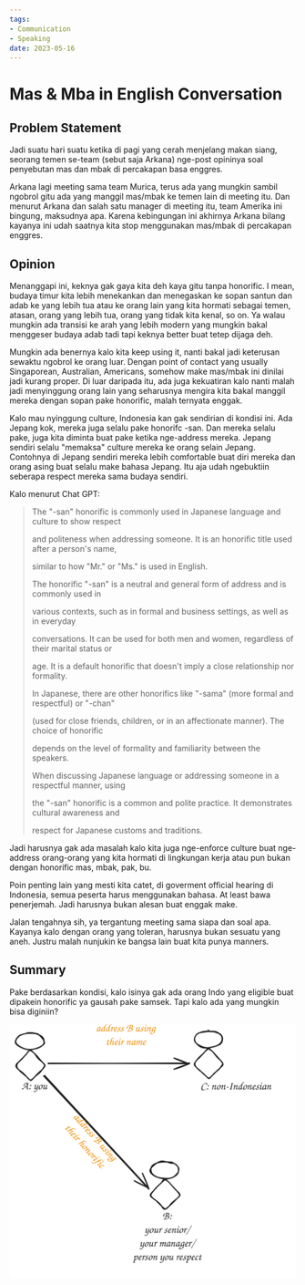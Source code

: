```yaml
---
tags:
- Communication
- Speaking
date: 2023-05-16
---
```


# Mas & Mba in English Conversation

## Problem Statement

Jadi suatu hari suatu ketika di pagi yang cerah menjelang makan siang, seorang temen se-team (sebut saja Arkana) nge-post opininya soal penyebutan mas dan mbak di percakapan basa enggres.

Arkana lagi meeting sama team Murica, terus ada yang mungkin sambil ngobrol gitu ada yang manggil mas/mbak ke temen lain di meeting itu. Dan menurut Arkana dan salah satu manager di meeting itu, team Amerika ini bingung, maksudnya apa. Karena kebingungan ini akhirnya Arkana bilang kayanya ini udah saatnya kita stop menggunakan mas/mbak di percakapan enggres.



## Opinion

Menanggapi ini, keknya gak gaya kita deh kaya gitu tanpa honorific. I mean, budaya timur kita lebih menekankan dan menegaskan ke sopan santun dan adab ke yang lebih tua atau ke orang lain yang kita hormati sebagai temen, atasan, orang yang lebih tua, orang yang tidak kita kenal, so on. Ya walau mungkin ada transisi ke arah yang lebih modern yang mungkin bakal menggeser budaya adab tadi tapi keknya better buat tetep dijaga deh.

Mungkin ada benernya kalo kita keep using it, nanti bakal jadi keterusan sewaktu ngobrol ke orang luar. Dengan point of contact yang usually Singaporean, Australian, Americans, somehow make mas/mbak ini dinilai jadi kurang proper. Di luar daripada itu, ada juga kekuatiran kalo nanti malah jadi menyinggung orang lain yang seharusnya mengira kita bakal manggil mereka dengan sopan pake honorific, malah ternyata enggak.

Kalo mau nyinggung culture, Indonesia kan gak sendirian di kondisi ini. Ada Jepang kok, mereka juga selalu pake honorifc -san. Dan mereka selalu pake, juga kita diminta buat pake ketika nge-address mereka. Jepang sendiri selalu "memaksa" culture mereka ke orang selain Jepang. Contohnya di Jepang sendiri mereka lebih comfortable buat diri mereka dan orang asing buat selalu make bahasa Jepang. Itu aja udah ngebuktiin seberapa respect mereka sama budaya sendiri.

Kalo menurut Chat GPT:

> The "-san" honorific is commonly used in Japanese language and culture to show respect
>
> and politeness when addressing someone. It is an honorific title used after a person's name,
>
> similar to how "Mr." or "Ms." is used in English.
>
> The honorific "-san" is a neutral and general form of address and is commonly used in
>
> various contexts, such as in formal and business settings, as well as in everyday
>
> conversations. It can be used for both men and women, regardless of their marital status or
>
> age. It is a default honorific that doesn't imply a close relationship nor formality.
>
> In Japanese, there are other honorifics like "-sama" (more formal and respectful) or "-chan"
>
> (used for close friends, children, or in an affectionate manner). The choice of honorific
>
> depends on the level of formality and familiarity between the speakers.
>
> When discussing Japanese language or addressing someone in a respectful manner, using
>
> the "-san" honorific is a common and polite practice. It demonstrates cultural awareness and
>
> respect for Japanese customs and traditions.

Jadi harusnya gak ada masalah kalo kita juga nge-enforce culture buat nge-address orang-orang yang kita hormati di lingkungan kerja atau pun bukan dengan honorific mas, mbak, pak, bu.

Poin penting lain yang mesti kita catet, di goverment official hearing di Indonesia, semua peserta harus menggunakan bahasa. At least bawa penerjemah. Jadi harusnya bukan alesan buat enggak make.

Jalan tengahnya sih, ya tergantung meeting sama siapa dan soal apa. Kayanya kalo dengan orang yang toleran, harusnya bukan sesuatu yang aneh. Justru malah nunjukin ke bangsa lain buat kita punya manners.



## Summary

Pake berdasarkan kondisi, kalo isinya gak ada orang Indo yang eligible buat dipakein honorific ya gausah pake samsek. Tapi kalo ada yang mungkin bisa diginiin?

![](_media/mas-mbak.svg)

